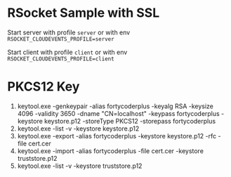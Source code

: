 # RSocket Sample with SSL

Start server with profile `server` or with env `RSOCKET_CLOUDEVENTS_PROFILE=server`

Start client with profile `client` or with env `RSOCKET_CLOUDEVENTS_PROFILE=client`

# PKCS12 Key

1. keytool.exe -genkeypair -alias fortycoderplus -keyalg RSA -keysize 4096 -validity 3650 -dname "CN=localhost" -keypass fortycoderplus -keystore keystore.p12 -storeType PKCS12 -storepass fortycoderplus
2. keytool.exe -list -v -keystore keystore.p12
3. keytool.exe -export -alias fortycoderplus -keystore keystore.p12 -rfc -file cert.cer
4. keytool.exe -import -alias fortycoderplus -file cert.cer -keystore truststore.p12
5. keytool.exe -list -v -keystore truststore.p12